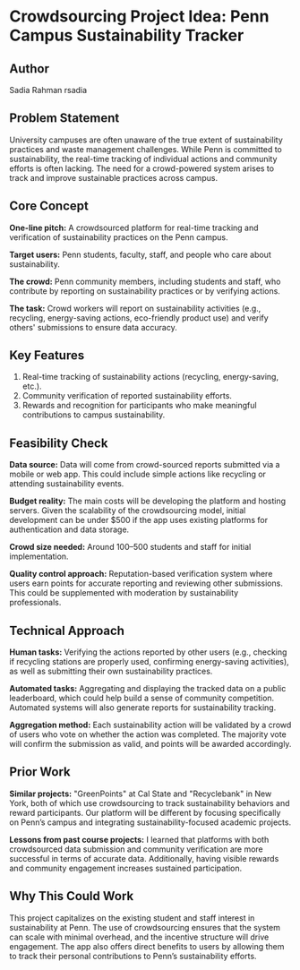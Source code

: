 # Crowdsourcing Project Idea: Penn Campus Sustainability Tracker

## Author
Sadia Rahman rsadia

## Problem Statement
University campuses are often unaware of the true extent of sustainability practices and waste management challenges. While Penn is committed to sustainability, the real-time tracking of individual actions and community efforts is often lacking. The need for a crowd-powered system arises to track and improve sustainable practices across campus.

## Core Concept
**One-line pitch:** A crowdsourced platform for real-time tracking and verification of sustainability practices on the Penn campus.

**Target users:** Penn students, faculty, staff, and people who care about sustainability.

**The crowd:** Penn community members, including students and staff, who contribute by reporting on sustainability practices or by verifying actions.

**The task:** Crowd workers will report on sustainability activities (e.g., recycling, energy-saving actions, eco-friendly product use) and verify others' submissions to ensure data accuracy.

## Key Features
1. Real-time tracking of sustainability actions (recycling, energy-saving, etc.).
2. Community verification of reported sustainability efforts. 
3. Rewards and recognition for participants who make meaningful contributions to campus sustainability.

## Feasibility Check
**Data source:** Data will come from crowd-sourced reports submitted via a mobile or web app. This could include simple actions like recycling or attending sustainability events.

**Budget reality:** The main costs will be developing the platform and hosting servers. Given the scalability of the crowdsourcing model, initial development can be under $500 if the app uses existing platforms for authentication and data storage.

**Crowd size needed:** Around 100–500 students and staff for initial implementation.

**Quality control approach:** Reputation-based verification system where users earn points for accurate reporting and reviewing other submissions. This could be supplemented with moderation by sustainability professionals.

## Technical Approach
**Human tasks:** Verifying the actions reported by other users (e.g., checking if recycling stations are properly used, confirming energy-saving activities), as well as submitting their own sustainability practices.

**Automated tasks:** Aggregating and displaying the tracked data on a public leaderboard, which could help build a sense of community competition. Automated systems will also generate reports for sustainability tracking.

**Aggregation method:** Each sustainability action will be validated by a crowd of users who vote on whether the action was completed. The majority vote will confirm the submission as valid, and points will be awarded accordingly.

## Prior Work
**Similar projects:** "GreenPoints" at Cal State and "Recyclebank" in New York, both of which use crowdsourcing to track sustainability behaviors and reward participants. Our platform will be different by focusing specifically on Penn’s campus and integrating sustainability-focused academic projects.

**Lessons from past course projects:** I learned that platforms with both crowdsourced data submission and community verification are more successful in terms of accurate data. Additionally, having visible rewards and community engagement increases sustained participation.

## Why This Could Work
This project capitalizes on the existing student and staff interest in sustainability at Penn. The use of crowdsourcing ensures that the system can scale with minimal overhead, and the incentive structure will drive engagement. The app also offers direct benefits to users by allowing them to track their personal contributions to Penn’s sustainability efforts.
